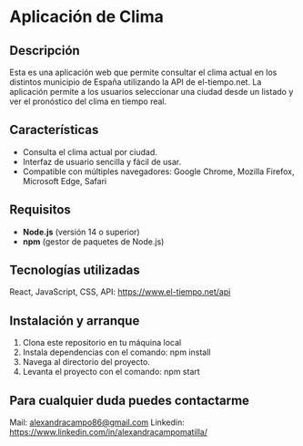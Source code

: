 # Aplicación de Clima

## Descripción

Esta es una aplicación web que permite consultar el clima actual en los distintos municipio de España utilizando la API de el-tiempo.net.
La aplicación permite a los usuarios seleccionar una ciudad desde un listado y ver el pronóstico del clima en tiempo real.

## Características

- Consulta el clima actual por ciudad.
- Interfaz de usuario sencilla y fácil de usar.
- Compatible con múltiples navegadores: Google Chrome, Mozilla Firefox, Microsoft Edge, Safari

## Requisitos

- **Node.js** (versión 14 o superior)
- **npm** (gestor de paquetes de Node.js)

## Tecnologías utilizadas

React, JavaScript, CSS, API: https://www.el-tiempo.net/api

## Instalación y arranque

1. Clona este repositorio en tu máquina local
2. Instala dependencias con el comando: npm install
3. Navega al directorio del proyecto.
4. Levanta el proyecto con el comando: npm start

## Para cualquier duda puedes contactarme

Mail: alexandracampo86@gmail.com
Linkedin: https://www.linkedin.com/in/alexandracampomatilla/
